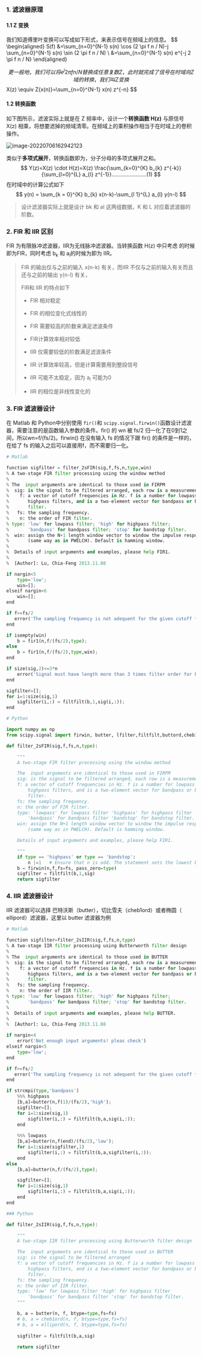 ### 1. 滤波器原理

#### 1.1 Z 变换

我们知道傅里叶变换可以写成如下形式，来表示信号在频域上的信息。
$$
\begin{aligned}
S(f) &=\sum_{n=0}^{N-1} s(n) \cos (2 \pi f n / N)-j \sum_{n=0}^{N-1} s(n) \sin (2 \pi f n / N) \\
&=\sum_{n=0}^{N-1} s(n) e^{-j 2 \pi f n / N}
\end{aligned}
                                 
$$
更一般地，我们可以将 e^j2πfn/N 替换成任意复数 Z，此时就完成了信号在时域向 Z 域的转换，我们叫 Z 变换
$$
X(z) \equiv Z\{x(n)\}=\sum_{n=0}^{N-1} x(n) z^{-n}
$$

#### 1.2 转换函数

如下图所示，滤波实际上就是在 Z 频率中，设计一个**转换函数 H(z)** 与原信号 X(z) 相乘，将想要滤掉的频域清零。在频域上的乘积操作相当于在时域上的卷积操作。

![image-20220706162942123](https://s2.loli.net/2022/07/06/qYDXj8ocImCGF7H.png)

类似于**多项式展开**，转换函数即为，分子分母的多项式展开之和。
$$
Y(z)=X(z) \cdot H(z)=X(z) \frac{\sum_{k=0}^{K} b_{k} z^{-k}}{\sum_{l=0}^{L} a_{l} z^{-1}}.......................(1)
$$
在时域中的计算公式如下
$$
y(n) = \sum_{k = 0}^{K} b_{k} x(n-k)-\sum_{l 1}^{L} a_{l} y(n-l)
$$

> 设计滤波器实际上就是设计 bk 和 al 这两组数据，K 和 L 对应着滤波器的阶数。

### 2. FIR 和 IIR 区别

FIR 为有限脉冲滤波器，IIR为无线脉冲滤波器。当转换函数 H(z) 中只考虑 的时候即为FIR，同时考虑  b<sub>k</sub> 和 a<sub>l</sub>的时候为即为 IIR。

> FIR 的输出仅与之前的输入 x(n-k) 有关，而IIR 不仅与之前的输入有关而且还与之前的输出 y(n-l) 有关， 
>
>  FIR和 IIR 的特点如下 
>
> * FIR 相对稳定
>
> * FIR 的相位变化式线性的
>
> * FIR 需要较高的阶数来满足滤波条件
>
> * FIR计算效率相对较低
>
>   
>
> * IIR 仅需要较低的阶数满足滤波条件
>
> * IIR 计算效率较高，但是计算需要用到整段信号
>
> * IIR 可能不太稳定，因为 a<sub>l</sub> 可能为0
>
> * IIR 的相位是非线性变化的

### 3. FIR 滤波器设计

在 Matlab 和 Python中分别使用 `fir()`和 `scipy.signal.firwin()`函数设计滤波器，需要注意的是函数输入参数的条件。fir() 的 wn 被 fs/2 归一化了在0到1之间，所以wn=f/(fs/2)。firwin() 在没有输入 fs 的情况下跟 fir() 的条件是一样的，在给了 fs 的输入之后可以直接用f，而不需要归一化。

```python
# Matlab

function sigfilter = filter_2sFIR(sig,f,fs,n,type,win)
% A two-stage FIR filter processing using the window method
%
% The  input arguments are identical to those used in FIRPM
%  sig: is the signal to be filtered arranged, each row is a measurement
%    f: a vector of cutoff frequencies in Hz. f is a number for lowpass and
%       highpass filters, and is a two-element vector for bandpass or bandstop
%       filter.
%   fs: the sampling frequency.
%    n: the order of FIR filter.
% type: 'low' for lowpass filter; 'high' for highpass filter; 
%       'bandpass' for bandpass filter; 'stop' for bandstop filter.
%  win: assign the N+1 length window vector to window the impulse response. 
%       (same way as in PWELCH). Default is hamming window.
%
%  Details of input arguments and examples, please help FIR1.
%
%  [Author]: Lu, Chia-Feng 2013.11.08

if nargin<5
    type='low';
    win=[];
elseif nargin<6
    win=[];
end

if f>=fs/2
   error('The sampling frequency is not adequent for the given cutoff frequency, please input a lower f.') 
end

if isempty(win)
    b = fir1(n,f/(fs/2),type);
else
    b = fir1(n,f/(fs/2),type,win);
end

if size(sig,2)<=3*n
    error('Signal must have length more than 3 times filter order for FILTFILT process')
end

sigfilter=[];
for i=1:size(sig,1)
    sigfilter(i,:) = filtfilt(b,1,sig(i,:));
end

# Python

import numpy as np
from scipy.signal import firwin, butter, lfilter,filtfilt,buttord,cheb1ord,ellipord

def filter_2sFIR(sig,f,fs,n,type):

    """
    A two-stage FIR filter processing using the window method

    The  input arguments are identical to those used in FIRPM
    sig: is the signal to be filtered arranged, each row is a measurement
    f: a vector of cutoff frequencies in Hz. f is a number for lowpass and
        highpass filters, and is a two-element vector for bandpass or bandstop
        filter.
    fs: the sampling frequency.
    n: the order of FIR filter.
    type: 'lowpass' for lowpass filter 'highpass' for highpass filter 
        'bandpass' for bandpass filter 'bandstop' for bandstop filter.
    win: assign the N+1 length window vector to window the impulse response. 
        (same way as in PWELCH). Default is hamming window.

    Details of input arguments and examples, please help FIR1.

    """
    if type == 'highpass' or type == 'bandstop':
        n |=1   # Ensure that n is odd. The statement sets the lowest bit of n to 1
    b = firwin(n,f,fs=fs, pass_zero=type)
    sigfilter = filtfilt(b,1,sig)
    return sigfilter

```



### 4. IIR 滤波器设计

IIR 滤波器可以选择 巴特沃斯（butter），切比雪夫（cheb1ord）或者椭圆（ ellipord）滤波器，这里以 butter 滤波器为例

```python
# Matlab

function sigfilter=filter_2sIIR(sig,f,fs,n,type)
% A two-stage IIR filter processing using Butterworth filter design
%
% The  input arguments are identical to those used in BUTTER
%  sig: is the signal to be filtered arranged, each row is a measurement
%    f: a vector of cutoff frequencies in Hz. f is a number for lowpass and
%       highpass filters, and is a two-element vector for bandpass or bandstop
%       filter.
%   fs: the sampling frequency.
%    n: the order of IIR filter.
% type: 'low' for lowpass filter; 'high' for highpass filter; 
%       'bandpass' for bandpass filter; 'stop' for bandstop filter.
%
%  Details of input arguments and examples, please help BUTTER.
%
%  [Author]: Lu, Chia-Feng 2013.11.08

if nargin<4
    error('Not enough input arguments! pleas check') 
elseif nargin<5
    type='low';
end

if f>=fs/2
   error('The sampling frequency is not adequent for the given cutoff frequency, please input a lower f.') 
end

if strcmpi(type,'bandpass')
    %%% highpass
    [b,a]=butter(n,f(1)/(fs/2),'high');
    sigfilter=[];
    for i=1:size(sig,1)
        sigfilter(i,:) = filtfilt(b,a,sig(i,:));
    end
    
    %%% lowpass
    [b,a]=butter(n,f(end)/(fs/2),'low');
    for i=1:size(sigfilter,1)
        sigfilter(i,:) = filtfilt(b,a,sigfilter(i,:));
    end
else
    [b,a]=butter(n,f/(fs/2),type);

    sigfilter=[];
    for i=1:size(sig,1)
        sigfilter(i,:) = filtfilt(b,a,sig(i,:));
    end
end

### Python

def filter_2sIIR(sig,f,fs,n,type):

    """
    A two-stage IIR filter processing using Butterworth filter design

    The  input arguments are identical to those used in BUTTER
    sig: is the signal to be filtered arranged
    f: a vector of cutoff frequencies in Hz. f is a number for lowpass and
        highpass filters, and is a two-element vector for bandpass or bandstop
        filter.
    fs: the sampling frequency.
    n: the order of IIR filter.
    type: 'low' for lowpass filter 'high' for highpass filter 
        'bandpass' for bandpass filter 'stop' for bandstop filter.
    """

    b, a = butter(n, f, btype=type,fs=fs)
    # b, a = cheb1ord(n, f, btype=type,fs=fs)
    # b, a = ellipord(n, f, btype=type,fs=fs)
    
    sigfilter = filtfilt(b,a,sig)
    
    return sigfilter
```


